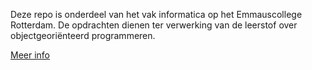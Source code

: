 Deze repo is onderdeel van het vak informatica op het Emmauscollege Rotterdam. De opdrachten dienen ter verwerking van de leerstof over objectgeoriënteerd programmeren.

[Meer info](https://informatica.emmauscollege.nl/)